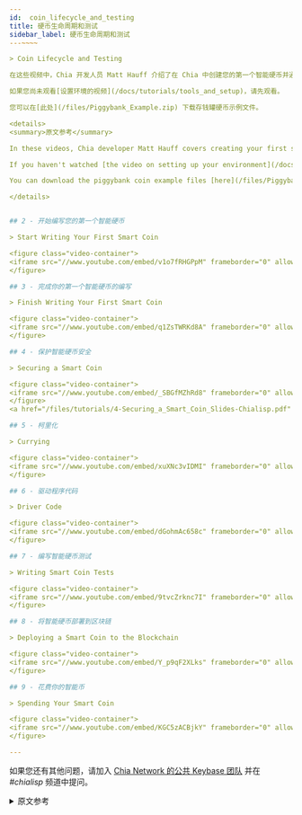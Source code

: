```yaml
---
id:  coin_lifecycle_and_testing
title: 硬币生命周期和测试
sidebar_label: 硬币生命周期和测试
---~~‌~~

> Coin Lifecycle and Testing

在这些视频中，Chia 开发人员 Matt Hauff 介绍了在 Chia 中创建您的第一个智能硬币并通过存钱罐智能硬币示例运行测试。

如果您尚未观看[设置环境的视频](/docs/tutorials/tools_and_setup)，请先观看。

您可以在[此处](/files/Piggybank_Example.zip) 下载存钱罐硬币示例文件。

<details>
<summary>原文参考</summary>

In these videos, Chia developer Matt Hauff covers creating your first smart coin in Chia and running tests through the example of a piggybank smart coin. 

If you haven't watched [the video on setting up your environment](/docs/tutorials/tools_and_setup), do that first.

You can download the piggybank coin example files [here](/files/Piggybank_Example.zip).

</details>


## 2 - 开始编写您的第一个智能硬币

> Start Writing Your First Smart Coin

<figure class="video-container">
<iframe src="//www.youtube.com/embed/v1o7fRHGPpM" frameborder="0" allowfullscreen width="100%"></iframe>
</figure>

## 3 - 完成你的第一个智能硬币的编写

> Finish Writing Your First Smart Coin

<figure class="video-container">
<iframe src="//www.youtube.com/embed/q1ZsTWRKd8A" frameborder="0" allowfullscreen width="100%"></iframe>
</figure>

## 4 - 保护智能硬币安全

> Securing a Smart Coin

<figure class="video-container">
<iframe src="//www.youtube.com/embed/_SBGfMZhRd8" frameborder="0" allowfullscreen width="100%"></iframe>
</figure>
<a href="/files/tutorials/4-Securing_a_Smart_Coin_Slides-Chialisp.pdf" download>Video 4 Slides Download</a>

## 5 - 柯里化

> Currying

<figure class="video-container">
<iframe src="//www.youtube.com/embed/xuXNc3vIDMI" frameborder="0" allowfullscreen width="100%"></iframe>
</figure>

## 6 - 驱动程序代码

> Driver Code

<figure class="video-container">
<iframe src="//www.youtube.com/embed/dGohmAc658c" frameborder="0" allowfullscreen width="100%"></iframe>
</figure>

## 7 - 编写智能硬币测试

> Writing Smart Coin Tests

<figure class="video-container">
<iframe src="//www.youtube.com/embed/9tvcZrknc7I" frameborder="0" allowfullscreen width="100%"></iframe>
</figure>

## 8 - 将智能硬币部署到区块链

> Deploying a Smart Coin to the Blockchain

<figure class="video-container">
<iframe src="//www.youtube.com/embed/Y_p9qF2XLks" frameborder="0" allowfullscreen width="100%"></iframe>
</figure>

## 9 - 花费你的智能币

> Spending Your Smart Coin

<figure class="video-container">
<iframe src="//www.youtube.com/embed/KGC5zACBjkY" frameborder="0" allowfullscreen width="100%"></iframe>
</figure>

---
```


如果您还有其他问题，请加入 [Chia Network 的公共 Keybase 团队](https://keybase.io/team/chia_network.public) 并在 *#chialisp* 频道中提问。

<details>
<summary>原文参考</summary>

If you have further questions, join [Chia Network's public Keybase team](https://keybase.io/team/chia_network.public) and ask in the *#chialisp* channel.

</details>
